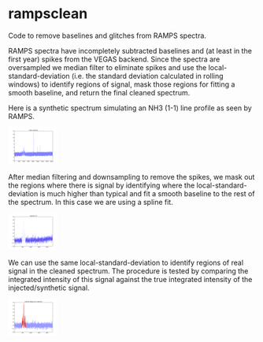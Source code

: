 # rampsclean
Code to remove baselines and glitches from RAMPS spectra.

RAMPS spectra have incompletely subtracted baselines and (at least in the first year) 
spikes from the VEGAS backend. Since the spectra are oversampled we median filter to 
eliminate spikes and use the local-standard-deviation (i.e. the standard deviation 
calculated in rolling windows) to identify regions of signal, mask those regions for
fitting a smooth baseline, and return the final cleaned spectrum.

Here is a synthetic spectrum simulating an NH3 (1-1) line profile as seen by RAMPS.

<img src="example_graphics/total_synthetic.png?raw=True" alt="Synthetic" width ="100"/>

After median filtering and downsampling to remove the spikes, we mask out the regions where 
there is signal by identifying where the local-standard-deviation is much higher than typical
and fit a smooth baseline to the rest of the spectrum. In this case we are using a spline fit.

<img src="example_graphics/baseline-fit.png?raw=True" alt="Synthetic" style="width: 100px;"/>

We can use the same local-standard-deviation to identify regions of real signal in the cleaned
spectrum. The procedure is tested by comparing the integrated intensity of this signal against
the true integrated intensity of the injected/synthetic signal.

<img src="example_graphics/moment-mask.png?raw=True" alt="Synthetic" style="width: 100px;"/>




